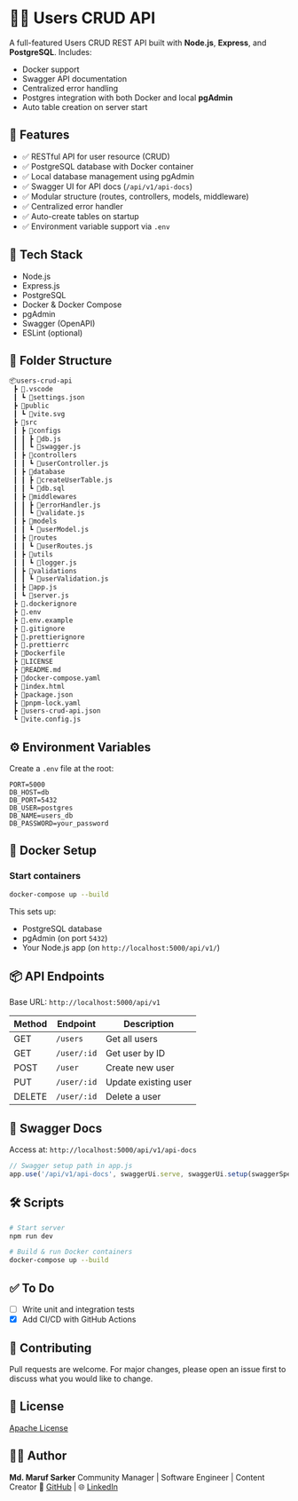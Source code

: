 # 🧑‍💻 Users CRUD API

A full-featured Users CRUD REST API built with **Node.js**, **Express**, and **PostgreSQL**. Includes:

- Docker support
- Swagger API documentation
- Centralized error handling
- Postgres integration with both Docker and local **pgAdmin**
- Auto table creation on server start

## 🚀 Features

- ✅ RESTful API for user resource (CRUD)
- ✅ PostgreSQL database with Docker container
- ✅ Local database management using pgAdmin
- ✅ Swagger UI for API docs (`/api/v1/api-docs`)
- ✅ Modular structure (routes, controllers, models, middleware)
- ✅ Centralized error handler
- ✅ Auto-create tables on startup
- ✅ Environment variable support via `.env`

## 🧱 Tech Stack

- Node.js
- Express.js
- PostgreSQL
- Docker & Docker Compose
- pgAdmin
- Swagger (OpenAPI)
- ESLint (optional)

## 📁 Folder Structure

```txt
📦users-crud-api
 ┣ 📂.vscode
 ┃ ┗ 📜settings.json
 ┣ 📂public
 ┃ ┗ 📜vite.svg
 ┣ 📂src
 ┃ ┣ 📂configs
 ┃ ┃ ┣ 📜db.js
 ┃ ┃ ┗ 📜swagger.js
 ┃ ┣ 📂controllers
 ┃ ┃ ┗ 📜userController.js
 ┃ ┣ 📂database
 ┃ ┃ ┣ 📜createUserTable.js
 ┃ ┃ ┗ 📜db.sql
 ┃ ┣ 📂middlewares
 ┃ ┃ ┣ 📜errorHandler.js
 ┃ ┃ ┗ 📜validate.js
 ┃ ┣ 📂models
 ┃ ┃ ┗ 📜userModel.js
 ┃ ┣ 📂routes
 ┃ ┃ ┗ 📜userRoutes.js
 ┃ ┣ 📂utils
 ┃ ┃ ┗ 📜logger.js
 ┃ ┣ 📂validations
 ┃ ┃ ┗ 📜userValidation.js
 ┃ ┣ 📜app.js
 ┃ ┗ 📜server.js
 ┣ 📜.dockerignore
 ┣ 📜.env
 ┣ 📜.env.example
 ┣ 📜.gitignore
 ┣ 📜.prettierignore
 ┣ 📜.prettierrc
 ┣ 📜Dockerfile
 ┣ 📜LICENSE
 ┣ 📜README.md
 ┣ 📜docker-compose.yaml
 ┣ 📜index.html
 ┣ 📜package.json
 ┣ 📜pnpm-lock.yaml
 ┣ 📜users-crud-api.json
 ┗ 📜vite.config.js
```

## ⚙️ Environment Variables

Create a `.env` file at the root:

```env
PORT=5000
DB_HOST=db
DB_PORT=5432
DB_USER=postgres
DB_NAME=users_db
DB_PASSWORD=your_password
```

## 🐳 Docker Setup

### Start containers

```bash
docker-compose up --build
```

This sets up:

- PostgreSQL database
- pgAdmin (on port `5432`)
- Your Node.js app (on `http://localhost:5000/api/v1/`)

## 📦 API Endpoints

Base URL: `http://localhost:5000/api/v1`

| Method | Endpoint     | Description          |
| ------ | ------------ | -------------------- |
| GET    | `/users`     | Get all users        |
| GET    | `/user/:id` | Get user by ID       |
| POST   | `/user`     | Create new user      |
| PUT    | `/user/:id` | Update existing user |
| DELETE | `/user/:id` | Delete a user        |

## 🧪 Swagger Docs

Access at: `http://localhost:5000/api/v1/api-docs`

```js
// Swagger setup path in app.js
app.use('/api/v1/api-docs', swaggerUi.serve, swaggerUi.setup(swaggerSpec));
```

## 🛠️ Scripts

```bash
# Start server
npm run dev

# Build & run Docker containers
docker-compose up --build
```

## ✅ To Do

- [ ] Write unit and integration tests
- [x] Add CI/CD with GitHub Actions

## 🤝 Contributing

Pull requests are welcome. For major changes, please open an issue first to discuss what you would like to change.

## 📄 License

[Apache License](LICENSE)

## 👨‍💻 Author

**Md. Maruf Sarker**
Community Manager | Software Engineer | Content Creator
🔗 [GitHub](https://github.com/maruf-pfc) | 🌐 [LinkedIn](https://linkedin.com/in/mdmarufsarker)

